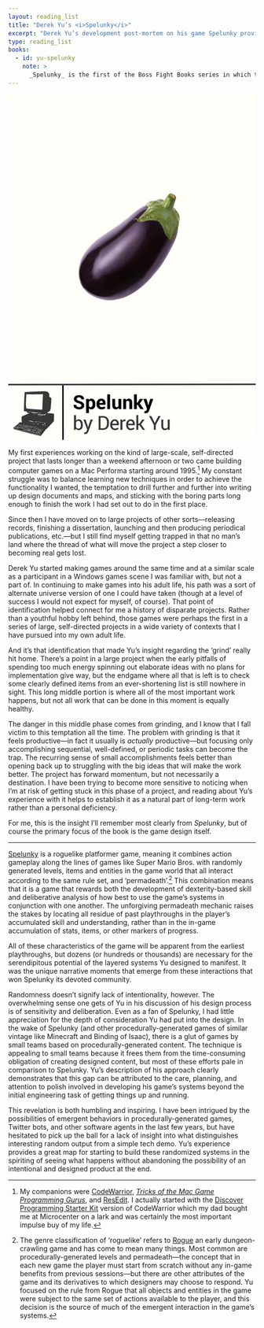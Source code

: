 ```yaml
---
layout: reading_list
title: "Derek Yu’s <i>Spelunky</i>"
excerpt: "Derek Yu’s development post-mortem on his game Spelunky provides a sensitive, insightful take on working on large, long-term projects as in individual or small team."
type: reading_list
books:
  - id: yu-spelunky
    note: >
      _Spelunky_ is the first of the Boss Fight Books series in which the game’s creator writes about his own game. In his post-mortem Yu makes clear the amount of sensitivity and deliberation required to design the systems that create the opportunities for serendipity that Spelunky provides. 
---
```

![Spelunky cover][spelunky-cover]

My first experiences working on the kind of large-scale, self-directed project that lasts longer than a weekend afternoon or two came building computer games on a Mac Performa starting around 1995.[^companions] My constant struggle was to balance learning new techniques in order to achieve the functionality I wanted, the temptation to drill further and further into writing up design documents and maps, and sticking with the boring parts long enough to finish the work I had set out to do in the first place.

Since then I have moved on to large projects of other sorts—releasing records, finishing a dissertation, launching and then producing periodical publications, etc.—but I still find myself getting trapped in that no man’s land where the thread of what will move the project a step closer to becoming real gets lost.

Derek Yu started making games around the same time and at a similar scale as a participant in a Windows games scene I was familiar with, but not a part of. In continuing to make games into his adult life, his path was a sort of alternate universe version of one I could have taken (though at a level of success I would not expect for myself, of course). That point of identification helped connect for me a history of disparate projects. Rather than a youthful hobby left behind, those games were perhaps the first in a series of large, self-directed projects in a wide variety of contexts that I have pursued into my own adult life.

And it’s that identification that made Yu’s insight regarding the ‘grind’ really hit home. There’s a point in a large project when the early pitfalls of spending too much energy spinning out elaborate ideas with no plans for implementation give way, but the endgame where all that is left is to check some clearly defined items from an ever-shortening list is still nowhere in sight. This long middle portion is where all of the most important work happens, but not all work that can be done in this moment is equally healthy.

The danger in this middle phase comes from grinding, and I know that I fall victim to this temptation all the time. The problem with grinding is that it feels productive—in fact it usually is *actually* productive—but focusing only accomplishing sequential, well-defined, or periodic tasks can become the trap. The recurring sense of small accomplishments feels better than opening back up to struggling with the big ideas that will make the work better. The project has forward momentum, but not necessarily a destination. I have been trying to become more sensitive to noticing when I’m at risk of getting stuck in this phase of a project, and reading about Yu’s experience with it helps to establish it as a natural part of long-term work rather than a personal deficiency.

For me, this is the insight I’ll remember most clearly from _Spelunky_, but of course the primary focus of the book is the game design itself.

***

[Spelunky][spelunkyworld] is a roguelike platformer game, meaning it combines action gameplay along the lines of games like Super Mario Bros. with randomly generated levels, items and entities in the game world that all interact according to the same rule set, and ‘permadeath’.[^permadeath] This combination means that it is a game that rewards both the development of dexterity-based skill and deliberative analysis of how best to use the game’s systems in conjunction with one another. The unforgiving permadeath mechanic raises the stakes by locating all residue of past playthroughs in the player’s accumulated skill and understanding, rather than in the in-game accumulation of stats, items, or other markers of progress.

All of these characteristics of the game will be apparent from the earliest playthroughs, but dozens (or hundreds or thousands) are necessary for the serendipitous potential of the layered systems Yu designed to manifest. It was the unique narrative moments that emerge from these interactions that won Spelunky its devoted community.

Randomness doesn’t signify lack of intentionality, however. The overwhelming sense one gets of Yu in his discussion of his design process is of sensitivity and deliberation. Even as a fan of Spelunky, I had little appreciation for the depth of consideration Yu had put into the design. In the wake of Spelunky (and other procedurally-generated games of similar vintage like Minecraft and Binding of Isaac), there is a glut of games by small teams based on procedurally-generated content. The technique is appealing to small teams because it frees them from the time-consuming obligation of creating designed content, but most of these efforts pale in comparison to Spelunky. Yu’s description of his approach clearly demonstrates that this gap can be attributed to the care, planning, and attention to polish involved in developing his game’s systems beyond the initial engineering task of getting things up and running.

This revelation is both humbling and inspiring. I have been intrigued by the possibilities of emergent behaviors in procedurally-generated games, Twitter bots, and other software agents in the last few years, but have hesitated to pick up the ball for a lack of insight into what distinguishes interesting random output from a simple tech demo. Yu’s experience provides a great map for starting to build these randomized systems in the spiriting of seeing what happens without abandoning the possibility of an intentional and designed product at the end.


[^companions]: My companions were [CodeWarrior][codewarrior], [_Tricks of the Mac Game Programming Gurus_][gurus], and [ResEdit][resedit]. I actually started with the [Discover Programming Starter Kit](http://www.macworld.com/article/1014313/19reviewscodewarrior.html) version of CodeWarrior which my dad bought me at Microcenter on a lark and was certainly the most important impulse buy of my life.
[^permadeath]: The genre classification of ‘roguelike’ refers to [Rogue](https://en.wikipedia.org/wiki/Rogue_(video_game)) an early dungeon-crawling game and has come to mean many things. Most common are procedurally-generated levels and permadeath—the concept that in each new game the player must start from scratch without any in-game benefits from previous sessions—but there are other attributes of the game and its derivatives to which designers may choose to respond. Yu focused on the rule from Rogue that all objects and entities in the game were subject to the same set of actions available to the player, and this decision is the source of much of the emergent interaction in the game’s systems.

[spelunky-cover]: /images/2016/spelunky-cover.jpg
[codewarrior]: https://en.wikipedia.org/wiki/CodeWarrior
[gurus]: http://www.amazon.com/exec/obidos/asin/1568301839/ref=nosim/latin031-20
[resedit]: https://en.wikipedia.org/wiki/ResEdit
[spelunkyworld]: http://spelunkyworld.com
